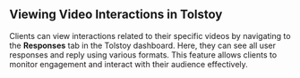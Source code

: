 ## Viewing Video Interactions in Tolstoy

Clients can view interactions related to their specific videos by navigating to the **Responses** tab in the Tolstoy dashboard. Here, they can see all user responses and reply using various formats. This feature allows clients to monitor engagement and interact with their audience effectively.